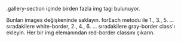 .gallery-section içinde birden fazla img tagi bulunuyor.

Bunları images değişkeninde saklayın.
forEach metodu ile 1., 3., 5. ... sıradakilere white-border, 2., 4., 6. ... sıradakilere gray-border class'ı ekleyin.
Her bir img elemanından red-border classını çıkarın.
